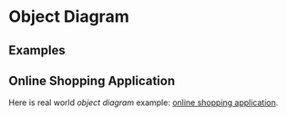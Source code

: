 # Object Diagram

## Examples

## Online Shopping Application

Here is real world _object diagram_ example: [online shopping application](https://ntonbala.github.io/uml-diagrams/Structural/Object/img/online-shopping-application-object-diagram.drawio.html).
